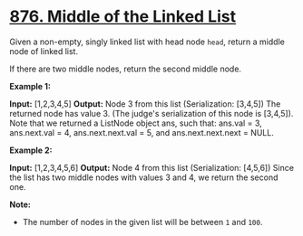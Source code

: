 # [876. Middle of the Linked List](https://leetcode.com/problems/middle-of-the-linked-list/)

Given a non-empty, singly linked list with head node `head`, return a middle node of linked list.

If there are two middle nodes, return the second middle node.

**Example 1:**

**Input:** \[1,2,3,4,5\]
**Output:** Node 3 from this list (Serialization: \[3,4,5\])
The returned node has value 3. (The judge's serialization of this node is \[3,4,5\]).
Note that we returned a ListNode object ans, such that:
ans.val = 3, ans.next.val = 4, ans.next.next.val = 5, and ans.next.next.next = NULL.

**Example 2:**

**Input:** \[1,2,3,4,5,6\]
**Output:** Node 4 from this list (Serialization: \[4,5,6\])
Since the list has two middle nodes with values 3 and 4, we return the second one.

**Note:**

- The number of nodes in the given list will be between `1` and `100`.
